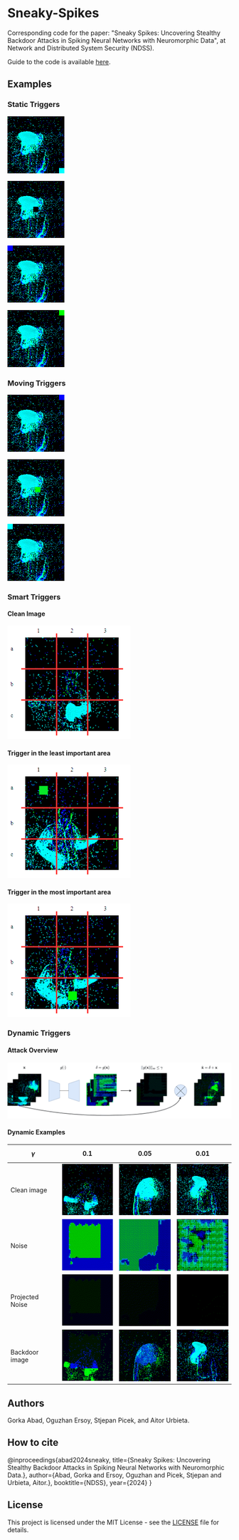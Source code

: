 # Sneaky-Spikes

Corresponding code for the paper: "Sneaky Spikes: Uncovering Stealthy Backdoor Attacks in Spiking Neural Networks with Neuromorphic Data", at Network and Distributed System Security (NDSS).

Guide to the code is available [here](how_to.md).

## Examples

### Static Triggers

![static](./figures/static/static_1.gif)

![static](./figures/static/static_2.gif)

![static](./figures/static/static_3.gif)

![static](./figures/static/static_4.gif)

### Moving Triggers

![moving](./figures/moving/moving_1.gif)

![moving](./figures/moving/moving_2.gif)

![moving](./figures/moving/moving_3.gif)

### Smart Triggers

#### Clean Image

![clean image](./figures/smart/clean_smart.gif)

#### Trigger in the least important area

![trigger](./figures/smart/least_smart.gif)

#### Trigger in the most important area

![trigger](./figures/smart/most_smart.gif)

### Dynamic Triggers

#### Attack Overview

![attack](./figures/dynamic/attack_overview.gif)

#### Dynamic Examples

|       $$\gamma$$            |   0.1	|   0.05	|  0.01 	|
|------------------	|---	|---	|---	|
| Clean image 	|  ![clean image](./figures/dynamic/clean_0.1_dynamic.gif) | ![clean image](./figures/dynamic/clean_0.05_dynamic.gif) 	|   ![clean image](./figures/dynamic/clean_0.01_dynamic.gif)	|
| Noise            	|   ![noise](./figures/dynamic/noise_0.1_dynamic.gif)	|  ![noise](./figures/dynamic/noise_0.05_dynamic.gif) 	|  ![noise](./figures/dynamic/noise_0.01_dynamic.gif) 	|
| Projected  Noise 	|  ![projection](./figures/dynamic/noise_proj_0.1_dynamic.gif) 	|   ![projection](./figures/dynamic/noise_proj_0.05_dynamic.gif)	|  ![projection](./figures/dynamic/noise_proj_0.01_dynamic.gif) 	|
| Backdoor image   	|   ![bk image](./figures/dynamic/bk_0.1_dynamic.gif)	|   ![bk image](./figures/dynamic/bk_0.05_dynamic.gif)	|   ![bk image](./figures/dynamic/bk_0.01_dynamic.gif)	|


## Authors

Gorka Abad, Oguzhan Ersoy, Stjepan Picek, and Aitor Urbieta.

## How to cite

@inproceedings{abad2024sneaky,
  title={Sneaky Spikes: Uncovering Stealthy Backdoor Attacks in Spiking Neural Networks with Neuromorphic Data.},
  author={Abad, Gorka and Ersoy, Oguzhan and Picek, Stjepan and Urbieta, Aitor.},
  booktitle={NDSS},
  year={2024}
}

## License

This project is licensed under the MIT License - see the [LICENSE](LICENSE) file for details.

